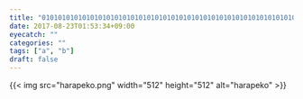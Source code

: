 ```yaml
---
title: "010101010101010101010101010101010101010101010101010101010101010101010101010101010101010101010101"
date: 2017-08-23T01:53:34+09:00
eyecatch: ""
categories: ""
tags: ["a", "b"]
draft: false
---
```


{{< img src="harapeko.png" width="512" height="512" alt="harapeko" >}}